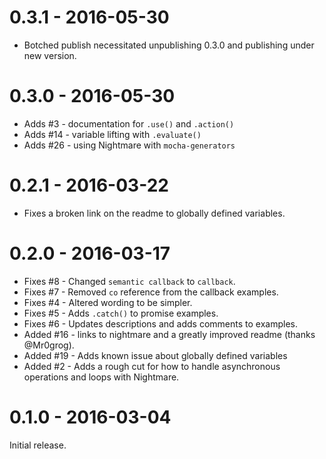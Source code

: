 # 0.3.1 - 2016-05-30
- Botched publish necessitated unpublishing 0.3.0 and publishing under new version.

# 0.3.0 - 2016-05-30
- Adds #3 - documentation for `.use()` and `.action()`
- Adds #14 - variable lifting with `.evaluate()`
- Adds #26 - using Nightmare with `mocha-generators`

# 0.2.1 - 2016-03-22
- Fixes a broken link on the readme to globally defined variables.

# 0.2.0 - 2016-03-17
- Fixes #8 - Changed `semantic callback` to `callback`.
- Fixes #7 - Removed `co` reference from the callback examples.
- Fixes #4 - Altered wording to be simpler.
- Fixes #5 - Adds `.catch()` to promise examples.
- Fixes #6 - Updates descriptions and adds comments to examples.
- Added #16 - links to nightmare and a greatly improved readme (thanks @Mr0grog).
- Added #19 - Adds known issue about globally defined variables
- Added #2 - Adds a rough cut for how to handle asynchronous operations and loops with Nightmare.

# 0.1.0 - 2016-03-04
Initial release.
